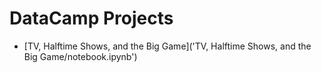 # DataCamp Projects

- [TV, Halftime Shows, and the Big Game]('TV, Halftime Shows, and the Big Game/notebook.ipynb')
